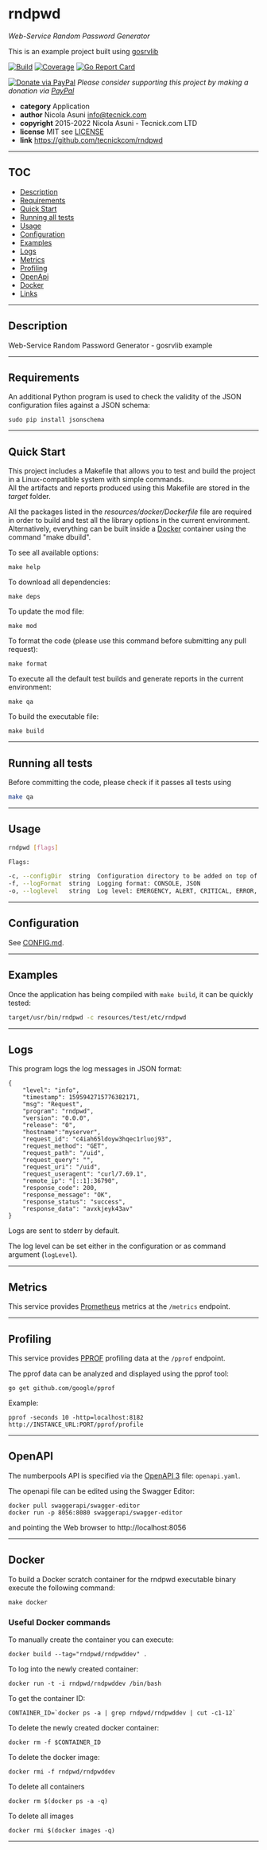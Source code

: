 # rndpwd

*Web-Service Random Password Generator*

This is an example project built using [gosrvlib](https://github.com/nexmoinc/gosrvlib)

[![Build](https://secure.travis-ci.org/tecnickcom/rndpwd.png?branch=main)](https://travis-ci.org/tecnickcom/rndpwd?branch=main)
[![Coverage](https://coveralls.io/repos/tecnickcom/rndpwd/badge.svg?branch=main&service=github)](https://coveralls.io/github/tecnickcom/rndpwd?branch=main)
[![Go Report Card](https://goreportcard.com/badge/github.com/tecnickcom/rndpwd)](https://goreportcard.com/report/github.com/tecnickcom/rndpwd)

[![Donate via PayPal](https://img.shields.io/badge/donate-paypal-87ceeb.svg)](https://www.paypal.com/cgi-bin/webscr?cmd=_donations&currency_code=GBP&business=paypal@tecnick.com&item_name=donation%20for%20rndpwd%20project)
*Please consider supporting this project by making a donation via [PayPal](https://www.paypal.com/cgi-bin/webscr?cmd=_donations&currency_code=GBP&business=paypal@tecnick.com&item_name=donation%20for%20rndpwd%20project)*

* **category**    Application
* **author**      Nicola Asuni <info@tecnick.com>
* **copyright**   2015-2022 Nicola Asuni - Tecnick.com LTD
* **license**     MIT see [LICENSE](LICENSE)
* **link**        https://github.com/tecnickcom/rndpwd

-----------------------------------------------------------------

## TOC

* [Description](#description)
* [Requirements](#requirements)
* [Quick Start](#quickstart)
* [Running all tests](#runtest)
* [Usage](#usage)
* [Configuration](#configuration)
* [Examples](#examples)
* [Logs](#logs)
* [Metrics](#metrics)
* [Profiling](#profiling)
* [OpenApi](#openapi)
* [Docker](#docker)
* [Links](#links)

-----------------------------------------------------------------

<a name="description"></a>
## Description

Web-Service Random Password Generator - gosrvlib example

-----------------------------------------------------------------

<a name="requirements"></a>
## Requirements

An additional Python program is used to check the validity of the JSON configuration files against a JSON schema:

```
sudo pip install jsonschema
```

-----------------------------------------------------------------

<a name="quickstart"></a>
## Quick Start

This project includes a Makefile that allows you to test and build the project in a Linux-compatible system with simple commands.  
All the artifacts and reports produced using this Makefile are stored in the *target* folder.  

All the packages listed in the *resources/docker/Dockerfile* file are required in order to build and test all the library options in the current environment.
Alternatively, everything can be built inside a [Docker](https://www.docker.com) container using the command "make dbuild".

To see all available options:
```
make help
```

To download all dependencies:
```
make deps
```

To update the mod file:
```
make mod
```

To format the code (please use this command before submitting any pull request):
```
make format
```

To execute all the default test builds and generate reports in the current environment:
```
make qa
```

To build the executable file:
```
make build
```

-----------------------------------------------------------------

<a name="runtest"></a>
## Running all tests

Before committing the code, please check if it passes all tests using
```bash
make qa
```

-----------------------------------------------------------------

<a name="usage"></a>
## Usage

```bash
rndpwd [flags]

Flags:

-c, --configDir  string  Configuration directory to be added on top of the search list
-f, --logFormat  string  Logging format: CONSOLE, JSON
-o, --loglevel   string  Log level: EMERGENCY, ALERT, CRITICAL, ERROR, WARNING, NOTICE, INFO, DEBUG
```

----------------------------------------------------------------

<a name="configuration"></a>
## Configuration

See [CONFIG.md](CONFIG.md).

-----------------------------------------------------------------

<a name="examples"></a>
## Examples

Once the application has being compiled with `make build`, it can be quickly tested:

```bash
target/usr/bin/rndpwd -c resources/test/etc/rndpwd
```

-----------------------------------------------------------------

<a name="logs"></a>
## Logs

This program logs the log messages in JSON format:

```
{
	"level": "info",
	"timestamp": 1595942715776382171,
	"msg": "Request",
	"program": "rndpwd",
	"version": "0.0.0",
	"release": "0",
    "hostname":"myserver",
	"request_id": "c4iah65ldoyw3hqec1rluoj93",
	"request_method": "GET",
	"request_path": "/uid",
	"request_query": "",
	"request_uri": "/uid",
	"request_useragent": "curl/7.69.1",
	"remote_ip": "[::1]:36790",
	"response_code": 200,
	"response_message": "OK",
	"response_status": "success",
	"response_data": "avxkjeyk43av"
}
```

Logs are sent to stderr by default.

The log level can be set either in the configuration or as command argument (`logLevel`).

-----------------------------------------------------------------

<a name="metrics"></a>
## Metrics

This service provides [Prometheus](https://prometheus.io/) metrics at the `/metrics` endpoint.

-----------------------------------------------------------------

<a name="profiling"></a>
## Profiling

This service provides [PPROF](https://github.com/google/pprof) profiling data at the `/pprof` endpoint.

The pprof data can be analyzed and displayed using the pprof tool:

```
go get github.com/google/pprof
```

Example:

```
pprof -seconds 10 -http=localhost:8182 http://INSTANCE_URL:PORT/pprof/profile
```

-----------------------------------------------------------------

<a name="openapi"></a>
## OpenAPI

The numberpools API is specified via the [OpenAPI 3](https://www.openapis.org/) file: `openapi.yaml`.

The openapi file can be edited using the Swagger Editor:

```
docker pull swaggerapi/swagger-editor
docker run -p 8056:8080 swaggerapi/swagger-editor
```

and pointing the Web browser to http://localhost:8056

-----------------------------------------------------------------
<a name="docker"></a>
## Docker

To build a Docker scratch container for the rndpwd executable binary execute the following command:
```
make docker
```

### Useful Docker commands

To manually create the container you can execute:
```
docker build --tag="rndpwd/rndpwddev" .
```

To log into the newly created container:
```
docker run -t -i rndpwd/rndpwddev /bin/bash
```

To get the container ID:
```
CONTAINER_ID=`docker ps -a | grep rndpwd/rndpwddev | cut -c1-12`
```

To delete the newly created docker container:
```
docker rm -f $CONTAINER_ID
```

To delete the docker image:
```
docker rmi -f rndpwd/rndpwddev
```

To delete all containers
```
docker rm $(docker ps -a -q)
```

To delete all images
```
docker rmi $(docker images -q)
```

-----------------------------------------------------------------

